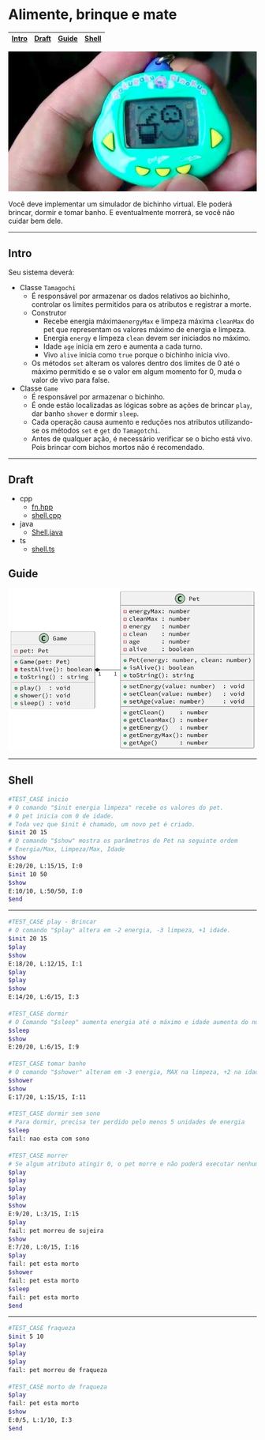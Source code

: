 # Alimente, brinque e mate

<!-- toch -->
[Intro](#intro) | [Draft](#draft) | [Guide](#guide) | [Shell](#shell)
-- | -- | -- | --
<!-- toch -->

![cover](cover.jpg)

Você deve implementar um simulador de bichinho virtual. Ele poderá brincar, dormir e tomar banho. E eventualmente morrerá, se você não cuidar bem dele.

***

## Intro

Seu sistema deverá:

- Classe `Tamagochi`
  - É responsável por armazenar os dados relativos ao bichinho, controlar os limites permitidos para os atributos e registrar a morte.
  - Construtor
    - Recebe energia máxima`energyMax` e limpeza máxima `cleanMax` do pet que representam os valores máximo de energia e limpeza.
    - Energia `energy` e limpeza `clean` devem ser iniciados no máximo.
    - Idade `age` inicia em zero e aumenta a cada turno.
    - Vivo `alive` inicia como `true` porque o bichinho inicia vivo.
  - Os métodos `set` alteram os valores dentro dos limites de 0 até o máximo permitido e se o valor em algum momento for 0, muda o valor de vivo para false.
- Classe `Game`
  - É responsável por armazenar o bichinho.
  - É onde estão localizadas as lógicas sobre as ações de brincar `play`, dar banho `shower` e dormir `sleep`.
  - Cada operação causa aumento e reduções nos atributos utilizando-se os métodos `set` e `get` do `Tamagotchi`.
  - Antes de qualquer ação, é necessário verificar se o bicho está vivo. Pois brincar com bichos mortos não é recomendado.

***

## Draft

<!-- links .cache/draft -->
- cpp
  - [fn.hpp](.cache/draft/cpp/fn.hpp)
  - [shell.cpp](.cache/draft/cpp/shell.cpp)
- java
  - [Shell.java](.cache/draft/java/Shell.java)
- ts
  - [shell.ts](.cache/draft/ts/shell.ts)
<!-- links -->

## Guide

![diagrama](diagrama.png)

***

## Shell

```bash
#TEST_CASE inicio
# O comando "$init energia limpeza" recebe os valores do pet.
# O pet inicia com 0 de idade.
# Toda vez que $init é chamado, um novo pet é criado.
$init 20 15
# O comando "$show" mostra os parâmetros do Pet na seguinte ordem
# Energia/Max, Limpeza/Max, Idade
$show
E:20/20, L:15/15, I:0
$init 10 50
$show
E:10/10, L:50/50, I:0
$end
```

***

```bash
#TEST_CASE play - Brincar 
# O comando "$play" altera em -2 energia, -3 limpeza, +1 idade.
$init 20 15
$play
$show
E:18/20, L:12/15, I:1
$play
$play
$show
E:14/20, L:6/15, I:3

#TEST_CASE dormir
# O Comando "$sleep" aumenta energia até o máximo e idade aumenta do número de turnos que o pet dormiu.
$sleep
$show
E:20/20, L:6/15, I:9

#TEST_CASE tomar banho
# O comando "$shower" alteram em -3 energia, MAX na limpeza, +2 na idade.
$shower
$show
E:17/20, L:15/15, I:11

#TEST_CASE dormir sem sono
# Para dormir, precisa ter perdido pelo menos 5 unidades de energia
$sleep
fail: nao esta com sono

#TEST_CASE morrer
# Se algum atributo atingir 0, o pet morre e não poderá executar nenhuma ação
$play
$play
$play
$play
$show
E:9/20, L:3/15, I:15
$play
fail: pet morreu de sujeira
$show
E:7/20, L:0/15, I:16
$play
fail: pet esta morto
$shower
fail: pet esta morto
$sleep
fail: pet esta morto
$end
```

***

```bash
#TEST_CASE fraqueza
$init 5 10
$play
$play
$play
fail: pet morreu de fraqueza

#TEST_CASE morto de fraqueza
$play
fail: pet esta morto
$show
E:0/5, L:1/10, I:3
$end
```
